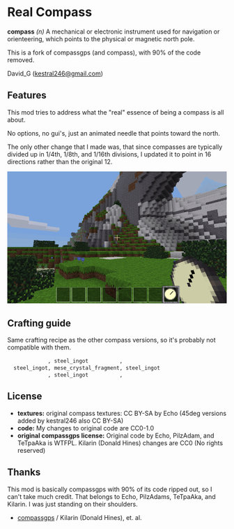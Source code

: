 Real Compass
============

**compass** *(n)* A mechanical or electronic instrument used for navigation or orienteering,
which points to the physical or magnetic north pole.

This is a fork of compassgps (and compass), with 90% of the code removed.

David_G (kestral246@gmail.com)


Features
--------
This mod tries to address what the "real" essence of being a compass is all about.

No options, no gui's, just an animated needle that points toward the north.

The only other change that I made was, that since compasses are typically divided up in 1/4th, 
1/8th, and 1/16th divisions, I updated it to point in 16 directions rather than the original 12.


![Realcompass Screenshot](screenshot.png "Realcompass")


Crafting guide
--------------
Same crafting recipe as the other compass versions, so it's probably not compatible with them.

```
             , steel_ingot          ,
  steel_ingot, mese_crystal_fragment, steel_ingot
             , steel_ingot          ,
```


License
-------
- **textures:** original compass textures: CC BY-SA by Echo (45deg versions added by kestral246 also CC BY-SA) 
- **code:**  My changes to original code are CC0-1.0
- **original compassgps license:** Original code by Echo, PilzAdam, and TeTpaAka is WTFPL. Kilarin (Donald Hines) changes are CC0 (No rights reserved)


Thanks
------
This mod is basically compassgps with 90% of its code ripped out, so I can't take much credit.
That belongs to Echo, PilzAdams, TeTpaAka, and Kilarin.  I was just standing on their shoulders.

- [compassgps](https://github.com/Kilarin/compassgps) / Kilarin (Donald Hines),
et. al.

